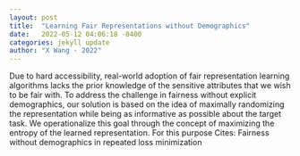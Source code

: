 ```yaml
---
layout: post
title:  "Learning Fair Representations without Demographics"
date:   2022-05-12 04:06:18 -0400
categories: jekyll update
author: "X Wang - 2022"
---
```

Due to hard accessibility, real-world adoption of fair representation learning algorithms lacks the prior knowledge of the sensitive attributes that we wish to be fair with. To address the challenge in fairness without explicit demographics, our solution is based on the idea of maximally randomizing the representation while being as informative as possible about the target task. We operationalize this goal through the concept of maximizing the entropy of the learned representation. For this purpose Cites: Fairness without demographics in repeated loss minimization